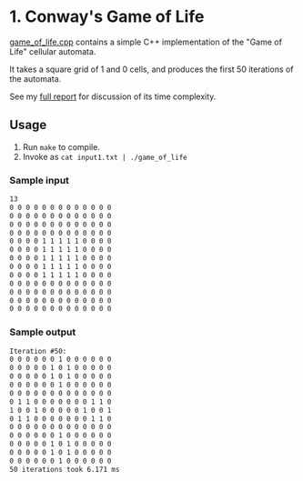 # 1. Conway's Game of Life

[game_of_life.cpp](game_of_life.cpp) contains a simple C++ implementation of the "Game of Life" cellular automata.

It takes a square grid of 1 and 0 cells, and produces the first 50 iterations of the automata.

See my [full report](docs/assignment-1.md) for discussion of its time complexity.

## Usage

1. Run `make` to compile.
2. Invoke as `cat input1.txt | ./game_of_life`

### Sample input

```txt
13
0 0 0 0 0 0 0 0 0 0 0 0 0
0 0 0 0 0 0 0 0 0 0 0 0 0
0 0 0 0 0 0 0 0 0 0 0 0 0
0 0 0 0 0 0 0 0 0 0 0 0 0
0 0 0 0 1 1 1 1 1 0 0 0 0
0 0 0 0 1 1 1 1 1 0 0 0 0
0 0 0 0 1 1 1 1 1 0 0 0 0
0 0 0 0 1 1 1 1 1 0 0 0 0
0 0 0 0 1 1 1 1 1 0 0 0 0
0 0 0 0 0 0 0 0 0 0 0 0 0
0 0 0 0 0 0 0 0 0 0 0 0 0
0 0 0 0 0 0 0 0 0 0 0 0 0
0 0 0 0 0 0 0 0 0 0 0 0 0
```

### Sample output
```txt
Iteration #50:
0 0 0 0 0 0 1 0 0 0 0 0 0 
0 0 0 0 0 1 0 1 0 0 0 0 0 
0 0 0 0 0 1 0 1 0 0 0 0 0 
0 0 0 0 0 0 1 0 0 0 0 0 0 
0 0 0 0 0 0 0 0 0 0 0 0 0 
0 1 1 0 0 0 0 0 0 0 1 1 0 
1 0 0 1 0 0 0 0 0 1 0 0 1 
0 1 1 0 0 0 0 0 0 0 1 1 0 
0 0 0 0 0 0 0 0 0 0 0 0 0 
0 0 0 0 0 0 1 0 0 0 0 0 0 
0 0 0 0 0 1 0 1 0 0 0 0 0 
0 0 0 0 0 1 0 1 0 0 0 0 0 
0 0 0 0 0 0 1 0 0 0 0 0 0 
50 iterations took 6.171 ms
```